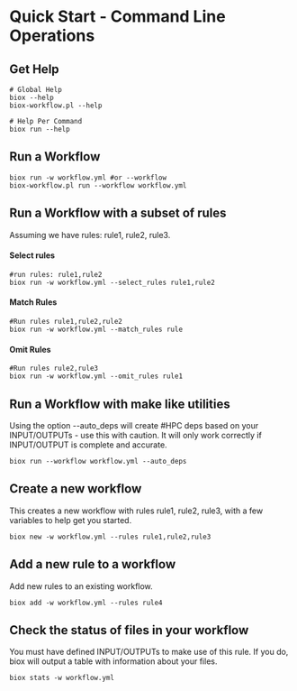 # Quick Start - Command Line Operations

## Get Help

```
# Global Help
biox --help
biox-workflow.pl --help

# Help Per Command
biox run --help
```

## Run a Workflow

```
biox run -w workflow.yml #or --workflow
biox-workflow.pl run --workflow workflow.yml
```

## Run a Workflow with a subset of rules

Assuming we have rules: rule1, rule2, rule3.

#### Select rules

```
#run rules: rule1,rule2
biox run -w workflow.yml --select_rules rule1,rule2
```

#### Match Rules

```
#Run rules rule1,rule2,rule2
biox run -w workflow.yml --match_rules rule
```

#### Omit Rules

```
#Run rules rule2,rule3
biox run -w workflow.yml --omit_rules rule1
```

## Run a Workflow with make like utilities

Using the option --auto\_deps will create \#HPC deps based on your INPUT/OUTPUTs - use this with caution. It will only work correctly if INPUT/OUTPUT is complete and accurate.

```
biox run --workflow workflow.yml --auto_deps
```

## Create a new workflow

This creates a new workflow with rules rule1, rule2, rule3, with a few variables to help get you started.

```
biox new -w workflow.yml --rules rule1,rule2,rule3
```

## Add a new rule to a workflow

Add new rules to an existing workflow.

```
biox add -w workflow.yml --rules rule4
```

## Check the status of files in your workflow

You must have defined INPUT/OUTPUTs to make use of this rule. If you do, biox will output a table with information about your files.

```
biox stats -w workflow.yml
```



